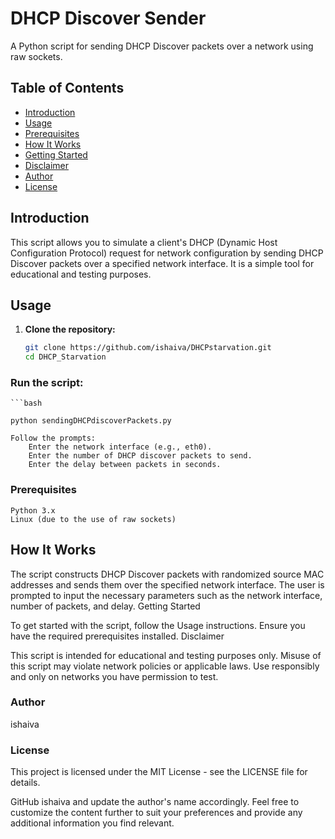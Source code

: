 # DHCP Discover Sender

A Python script for sending DHCP Discover packets over a network using raw sockets.

## Table of Contents

- [Introduction](#introduction)
- [Usage](#usage)
- [Prerequisites](#prerequisites)
- [How It Works](#how-it-works)
- [Getting Started](#getting-started)
- [Disclaimer](#disclaimer)
- [Author](#author)
- [License](#license)

## Introduction

This script allows you to simulate a client's DHCP (Dynamic Host Configuration Protocol) request for network configuration by sending DHCP Discover packets over a specified network interface. It is a simple tool for educational and testing purposes.

## Usage

1. **Clone the repository:**

   ```bash
   git clone https://github.com/ishaiva/DHCPstarvation.git 
   cd DHCP_Starvation

### Run the script:

    ```bash

    python sendingDHCPdiscoverPackets.py

    Follow the prompts:
        Enter the network interface (e.g., eth0).
        Enter the number of DHCP discover packets to send.
        Enter the delay between packets in seconds.

### Prerequisites

    Python 3.x
    Linux (due to the use of raw sockets)

## How It Works

The script constructs DHCP Discover packets with randomized source MAC addresses and sends them over the specified network interface. The user is prompted to input the necessary parameters such as the network interface, number of packets, and delay.
Getting Started

To get started with the script, follow the Usage instructions. Ensure you have the required prerequisites installed.
Disclaimer

This script is intended for educational and testing purposes only. Misuse of this script may violate network policies or applicable laws. Use responsibly and only on networks you have permission to test.

### Author

ishaiva

### License

This project is licensed under the MIT License - see the LICENSE file for details.

GitHub ishaiva and update the author's name accordingly. Feel free to customize the content further to suit your preferences and provide any additional information you find relevant.


